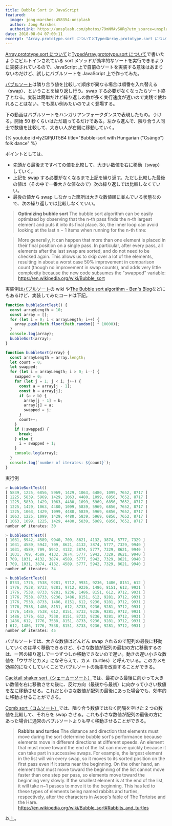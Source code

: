 ```yaml
---
title: Bubble Sort in JavaScript
featured:
  image: jong-marshes-458354-unsplash
  author: Jong Marshes
  authorLink: https://unsplash.com/photos/79mNMAvSORg?utm_source=unsplash&utm_medium=referral&utm_content=creditCopyText
date: 2018-08-04 07:00:11
excerpt: "Array.prototype.sort についてとTypedArray.prototype.sort についてで書いたようにビルトインされているsortメソッドが効率的なソートを実行できるように実装されているので、JavaScript上で自前のソートを実装する意味はあまりないのだけど、試しにバブルソートをJavaScript上で作ってみた。"
---
```


[Array.prototype.sort について](https://memolog.org/2018/about-array-prototype-sort.html)と[TypedArray.prototype.sort について](https://memolog.org/2018/about-typedarray-prototype-sort.html)で書いたようにビルトインされている sort メソッドが効率的なソートを実行できるように実装されているので、JavaScript 上で自前のソートを実装する意味はあまりないのだけど、試しにバブルソートを JavaScript 上で作ってみた。

[バブルソート](https://en.wikipedia.org/wiki/Bubble_sort)は隣り合う値を比較して順序が異なる場合は順番を入れ替える（swap）、ということを繰り返し行う。swap する必要がなくなったらソート終了となる。実装は簡単だけど繰り返しの数が多く実行速度が遅いので実践で使われることはない。でも悪い例みたいのでよく登場する。

下の動画はバブルソートをハンガリアンフォークダンスで表現したもの。うける。開始 50 秒くらいはただ踊ってるだけである。左から進んで、隣り合う人同士で数値を比較して、大きい人が右側に移動していく。

{% youtube id=lyZQPjUT5B4 title="Bubble-sort with Hungarian ("Csángó") folk dance" %}

ポイントとしては、

- 先頭から最後まですべての値を比較して、大きい数値を右に移動（swap）していく。
- 上記を swap する必要がなくなるまで上記を繰り返す。ただし比較した最後の値は（その中で一番大きな値なので）次の繰り返しでは比較しなくていい。
- 最後の値から swap しなかった箇所は大きな数値順に並んでいる状態なので、次の繰り返しでは比較しなくていい。

> **Optimizing bubble sort**
> The bubble sort algorithm can be easily optimized by observing that the n-th pass finds the n-th largest element and puts it into its final place. So, the inner loop can avoid looking at the last n − 1 items when running for the n-th time:

> More generally, it can happen that more than one element is placed in their final position on a single pass. In particular, after every pass, all elements after the last swap are sorted, and do not need to be checked again. This allows us to skip over a lot of the elements, resulting in about a worst case 50% improvement in comparison count (though no improvement in swap counts), and adds very little complexity because the new code subsumes the "swapped" variable:
> https://en.wikipedia.org/wiki/Bubble_sort

実装例は[バブルソート](https://en.wikipedia.org/wiki/Bubble_sort)の wiki や[The Bubble sort algorithm - Ben's Blog](http://blog.benoitvallon.com/sorting-algorithms-in-javascript/the-bubble-sort-algorithm/)などにもあるけど、実装してみたコードは下記。

```javascript
function bubbleSortTest() {
  const arrayLength = 10;
  const array = [];
  for (let i = 0; i < arrayLength; i++) {
    array.push(Math.floor(Math.random() * 10000));
  }
  console.log(array);
  bubbleSort(array);
}

function bubbleSort(array) {
  const arrayLength = array.length;
  let count = 0;
  let swapped;
  for (let i = arrayLength; i > 0; i--) {
    swapped = 0;
    for (let j = 1; j < i; j++) {
      const a = array[j - 1];
      const b = array[j];
      if (a > b) {
        array[j - 1] = b;
        array[j] = a;
        swapped = j;
      }
      count++;
    }
    if (!swapped) {
      break;
    } else {
      i = swapped + 1;
    }
    console.log(array);
  }
  console.log(`number of iterates: ${count}`);
}
```

実行例

```javascript
> bubbleSortTest()
[ 5839, 1225, 6856, 5969, 1429, 1063, 4480, 1099, 7652, 8717 ]
[ 1225, 5839, 5969, 1429, 1063, 4480, 1099, 6856, 7652, 8717 ]
[ 1225, 5839, 1429, 1063, 4480, 1099, 5969, 6856, 7652, 8717 ]
[ 1225, 1429, 1063, 4480, 1099, 5839, 5969, 6856, 7652, 8717 ]
[ 1225, 1063, 1429, 1099, 4480, 5839, 5969, 6856, 7652, 8717 ]
[ 1063, 1225, 1099, 1429, 4480, 5839, 5969, 6856, 7652, 8717 ]
[ 1063, 1099, 1225, 1429, 4480, 5839, 5969, 6856, 7652, 8717 ]
number of iterates: 30

> bubbleSortTest()
[ 1031, 5942, 4589, 9940, 709, 8621, 4132, 3874, 5777, 7329 ]
[ 1031, 4589, 5942, 709, 8621, 4132, 3874, 5777, 7329, 9940 ]
[ 1031, 4589, 709, 5942, 4132, 3874, 5777, 7329, 8621, 9940 ]
[ 1031, 709, 4589, 4132, 3874, 5777, 5942, 7329, 8621, 9940 ]
[ 709, 1031, 4132, 3874, 4589, 5777, 5942, 7329, 8621, 9940 ]
[ 709, 1031, 3874, 4132, 4589, 5777, 5942, 7329, 8621, 9940 ]
number of iterates: 34

> bubbleSortTest()
[ 8733, 1776, 7538, 9281, 9712, 9931, 9236, 1486, 8151, 612 ]
[ 1776, 7538, 8733, 9281, 9712, 9236, 1486, 8151, 612, 9931 ]
[ 1776, 7538, 8733, 9281, 9236, 1486, 8151, 612, 9712, 9931 ]
[ 1776, 7538, 8733, 9236, 1486, 8151, 612, 9281, 9712, 9931 ]
[ 1776, 7538, 8733, 1486, 8151, 612, 9236, 9281, 9712, 9931 ]
[ 1776, 7538, 1486, 8151, 612, 8733, 9236, 9281, 9712, 9931 ]
[ 1776, 1486, 7538, 612, 8151, 8733, 9236, 9281, 9712, 9931 ]
[ 1486, 1776, 612, 7538, 8151, 8733, 9236, 9281, 9712, 9931 ]
[ 1486, 612, 1776, 7538, 8151, 8733, 9236, 9281, 9712, 9931 ]
[ 612, 1486, 1776, 7538, 8151, 8733, 9236, 9281, 9712, 9931 ]
number of iterates: 45
```

バブルソートでは、大きな数値はどんどん swap されるので配列の最後に移動していくのは早く移動できるけど、小さな数値が配列の最初の方に移動するのは、一回の繰り返しで一つずつしか移動できないので遅い。動きの遅い小さな数値を「ウサギとカメ」になぞらえて、カメ（turtles）と呼んでいる。このカメを効率的になくしていくことでバブルソートの効率を改善することができる。

[Cacktail shaker sort（シェーカーソート）](https://en.wikipedia.org/wiki/Cocktail_shaker_sort)では、最初から最後に向かって大きい数値を右に移動させた後に、反対方向（最後から最初）に向かって小さい数値を左に移動させる。これだと小さな数値が配列の最後にあった場合でも、効率的に移動させることができる。

[Comb sort（コムソート）](https://en.wikipedia.org/wiki/Comb_sort)では、隣り合う数値ではなく間隔を空けた 2 つの数値を比較して、それらを swap させる。これも小さな数値が配列の最後の方にあった場合に通常のバブルソートよりも早く移動させることができる。

> **Rabbits and turtles**
> The distance and direction that elements must move during the sort determine bubble sort's performance because elements move in different directions at different speeds. An element that must move toward the end of the list can move quickly because it can take part in successive swaps. For example, the largest element in the list will win every swap, so it moves to its sorted position on the first pass even if it starts near the beginning. On the other hand, an element that must move toward the beginning of the list cannot move faster than one step per pass, so elements move toward the beginning very slowly. If the smallest element is at the end of the list, it will take n−1 passes to move it to the beginning. This has led to these types of elements being named rabbits and turtles, respectively, after the characters in Aesop's fable of The Tortoise and the Hare.
> https://en.wikipedia.org/wiki/Bubble_sort#Rabbits_and_turtles

以上。
